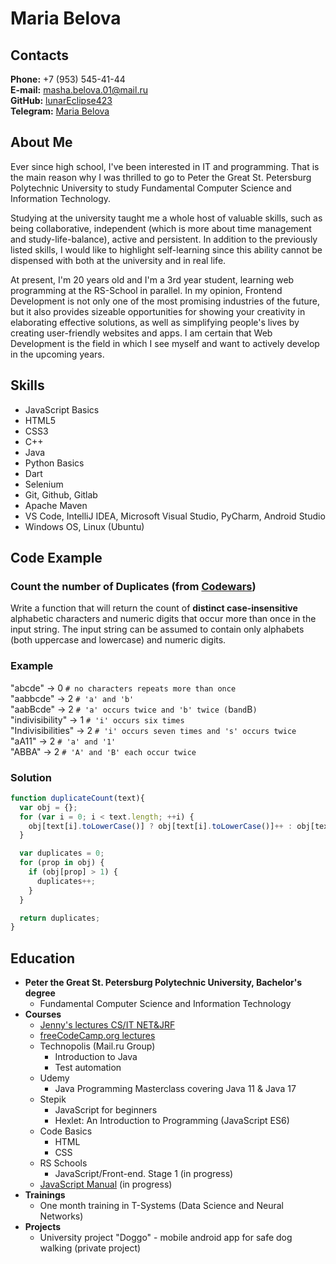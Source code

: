 # Maria Belova

## Contacts

**Phone:** +7 (953) 545-41-44\
**E-mail:** masha.belova.01@mail.ru\
**GitHub:** [lunarEclipse423](https://github.com/lunarEclipse423)\
**Telegram:** [Maria Belova](https://t.me/Graf_V)

## About Me

Ever since high school, I've been interested in IT and programming. That is the main reason why I was
thrilled to go to Peter the Great St. Petersburg Polytechnic University to study Fundamental Computer
Science and Information Technology.

Studying at the university taught me a whole host of valuable skills, such as being collaborative,
independent (which is more about time management and study-life-balance), active and persistent.
In addition to the previously listed skills, I would like to highlight self-learning since this ability cannot be dispensed with both at the university and in real life.

At present, I'm 20 years old and I'm a 3rd year student, learning web programming at the RS-School in
parallel. In my opinion, Frontend Development is not only one of the most promising industries of the
future, but it also provides sizeable opportunities for showing your creativity in elaborating effective
solutions, as well as simplifying people's lives by creating user-friendly websites and apps. I am certain that
Web Development is the field in which I see myself and want to actively develop in the upcoming years.

## Skills

- JavaScript Basics
- HTML5
- CSS3
- C++
- Java
- Python Basics
- Dart
- Selenium
- Git, Github, Gitlab
- Apache Maven
- VS Code, IntelliJ IDEA, Microsoft Visual Studio, PyCharm, Android Studio
- Windows OS, Linux (Ubuntu)

## Code Example

### Count the number of Duplicates (from [Codewars](https://www.codewars.com))

Write a function that will return the count of **distinct case-insensitive** alphabetic characters and numeric digits that occur more than once in the input string. The input string can be assumed to contain only alphabets (both uppercase and lowercase) and numeric digits.

### Example

"abcde" -> 0 `# no characters repeats more than once`\
"aabbcde" -> 2 `# 'a' and 'b'`\
"aabBcde" -> 2 `# 'a' occurs twice and 'b' twice (`b` and `B`)`\
"indivisibility" -> 1 `# 'i' occurs six times`\
"Indivisibilities" -> 2 `# 'i' occurs seven times and 's' occurs twice`\
"aA11" -> 2 `# 'a' and '1'`\
"ABBA" -> 2 `# 'A' and 'B' each occur twice`

### Solution

```javascript
function duplicateCount(text){
  var obj = {};
  for (var i = 0; i < text.length; ++i) {
    obj[text[i].toLowerCase()] ? obj[text[i].toLowerCase()]++ : obj[text[i].toLowerCase()] = 1;
  }

  var duplicates = 0;
  for (prop in obj) {
    if (obj[prop] > 1) {
      duplicates++;
    }
  }

  return duplicates;
}
```
## Education

* **Peter the Great St. Petersburg Polytechnic University, Bachelor's degree**
    * Fundamental Computer Science and Information Technology
* **Courses**
    * [Jenny's lectures CS/IT NET&JRF](https://www.youtube.com/c/JennyslecturesCSITNETJRF)
    * [freeCodeCamp.org lectures](https://www.youtube.com/c/Freecodecamp)
    * Technopolis (Mail.ru Group)
        * Introduction to Java
        * Test automation
    * Udemy
        * Java Programming Masterclass covering Java 11 & Java 17
    * Stepik
        * JavaScript for beginners
        * Hexlet: An Introduction to Programming (JavaScript ES6)
    * Code Basics
        * HTML
        * CSS
    * RS Schools 
        * JavaScript/Front-end. Stage 1 (in progress)
    * [JavaScript Manual](https://learn.javascript.ru/) (in progress)
* **Trainings**
    * One month training in T-Systems (Data Science and Neural Networks)
* **Projects**
    * University project "Doggo" - mobile android app for safe dog walking (private project)
    